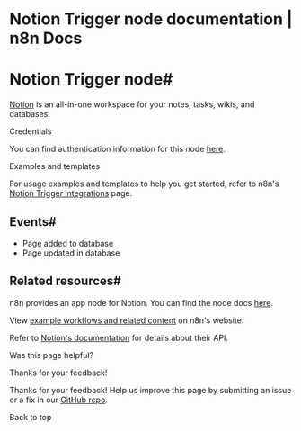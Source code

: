 # Notion Trigger node documentation | n8n Docs

[ ](https://github.com/n8n-io/n8n-docs/edit/main/docs/integrations/builtin/trigger-nodes/n8n-nodes-base.notiontrigger.md "Edit this page")

# Notion Trigger node#

[Notion](https://notion.so) is an all-in-one workspace for your notes, tasks, wikis, and databases.

Credentials

You can find authentication information for this node [here](../../credentials/notion/).

Examples and templates

For usage examples and templates to help you get started, refer to n8n's [Notion Trigger integrations](https://n8n.io/integrations/notion-trigger-beta/) page.

## Events#

  * Page added to database
  * Page updated in database

## Related resources#

n8n provides an app node for Notion. You can find the node docs [here](../../app-nodes/n8n-nodes-base.notion/).

View [example workflows and related content](https://n8n.io/integrations/notion-trigger/) on n8n's website.

Refer to [Notion's documentation](https://developers.notion.com/) for details about their API.

Was this page helpful? 

Thanks for your feedback! 

Thanks for your feedback! Help us improve this page by submitting an issue or a fix in our [GitHub repo](https://github.com/n8n-io/n8n-docs). 

Back to top